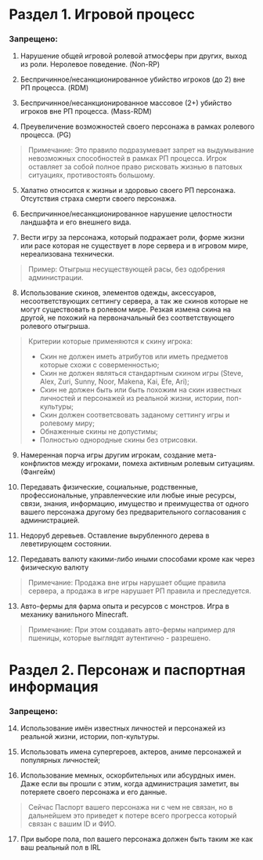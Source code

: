 # Раздел 1. Игровой процесс
### Запрещено:
1. Нарушение общей игровой ролевой атмосферы при других, выход из роли. Неролевое поведение. (Non-RP)

2. Беспричинное/несанкционированное убийство игроков (до 2) вне РП процесса. (RDM)

3. Беспричинное/несанкционированное массовое (2+) убийство игроков вне РП процесса. (Mass-RDM)

4. Преувеличение возможностей своего персонажа в рамках ролевого процесса. (PG)

> Примечание:
Это правило подразумевает запрет на выдумывание невозможных способностей в рамках РП процесса. 
Игрок оставляет за собой полное право рисковать жизнью в патовых ситуациях, противостоять большому. 

5. Халатно относится к жизньи и здоровью своего РП персонажа. Отсутствия страха смерти своего персонажа. 

6. Беспричинное/несанкционированное нарушение целостности ландшафта и его внешнего вида.

7. Вести игру за персонажа, который подражает роли, форме жизни или расе которая не существует в лоре сервера и в игровом мире, нереализована технически.

> Пример:
Отыгрыш несуществующей расы,  без одобрения администрации.

8. Использование скинов, элементов одежды, аксессуаров, несоответствующих сеттингу сервера, а так же скинов которые не могут существовать в ролевом мире.
Резкая измена скина на другой, не похожий на первоначальный без соответствующего ролевого отыгрыша.
> Критерии которые применяются к скину игрока:
> - Скин не должен иметь атрибутов или иметь предметов которые схожи с соверменностью;
> - Скин не должен являться стандартным скином игры (Steve, Alex, Zuri, Sunny, Noor, Makena, Kai, Efe, Ari);
> - Скин не должен быть или быть похожим на скин известных личностей и персонажей из реальной жизни, истории, поп-культуры;
> - Скин должен соответсвовать заданому сеттингу игры и ролевому миру;
> - Обнаженные скины не допустимы;
> - Полностью однородные скины без отрисовки.

9. Намеренная порча игры другим игрокам, создание мета-конфликтов между игроками, помеха активным ролевым ситуациям. (Фангейм)

10. Передавать физические, социальные, родственные, профессиональные, управленческие или любые иные ресурсы, связи, знания, информацию, имущество и преимущества от одного вашего персонажа другому без предварительного согласования с администрацией.

11. Недоруб деревьев. Оставление вырубленного дерева в леветирующем состоянии.

12. Передавать валюту какими-либо иными способами кроме как через физическую валюту

> Примечание:
Продажа вне игры нарушает общие правила сервера, а продажа в игре нарушает РП правила и преследуется.

13. Авто-фермы для фарма опыта и ресурсов с монстров. Игра в механику ванильного Minecraft.

> Примечание:
При этом создавать авто-фермы например для пшеницы, которые выглядят аутентично - разрешено.

# Раздел 2. Персонаж и паспортная информация
### Запрещено:
14. Использование имён известных личностей и персонажей из реальной жизни, истории, поп-культуры.

15. Использовать имена супергероев, актеров, аниме персонажей и популярных личностей;

16. Использование мемных, оскорбительных или абсурдных имен. Даже если вы прошли с этим, когда администрация заметит, вы потеряете своего персонажа и его данные.
> Cейчас Паспорт вашего персонажа ни с чем не связан, но в дальнейшем это приведет к потере всего прогресса который связан с вашим ID и ФИО.

17. При выборе пола, пол вашего персонажа должен быть таким же как ваш реальный пол в IRL
